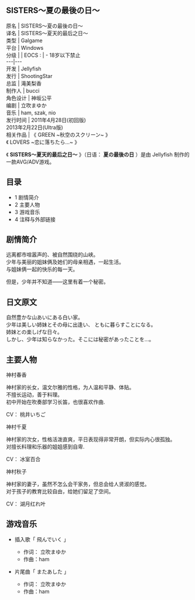 SISTERS～夏の最後の日～  
---  
原名  |  SISTERS～夏の最後の日～   
译名  |  SISTERS～夏天的最后之日～   
类型  |  Galgame   
平台  |  Windows   
分级  |  |  EOCS  :  |  \- 18岁以下禁止   
---|---  
开发  |  Jellyfish   
发行  |  ShootingStar   
总监  |  滝美梨香   
制作人  |  bucci   
角色设计  |  神坂公平   
编剧  |  立吹まゆか   
音乐  |  ham, szak, nio   
发行时间  |  2011年4月28日(初回版)   
2013年2月22日(Ultra版)  
相关作品  |  《  GREEN ~秋空のスクリーン~  》   
《  LOVERS ~恋に落ちたら…~  》  
  
《 **SISTERS～夏天的最后之日～** 》（日语：  **夏の最後の日** ）是由  Jellyfish  制作的一款AVG/ADV游戏。

##  目录

  * 1  剧情简介 
  * 2  主要人物 
  * 3  游戏音乐 
  * 4  注释与外部链接 

##  剧情简介

远离都市喧嚣声的、被自然围绕的山峡。  
少年与美丽的姐妹俩及她们的母亲相遇，一起生活。  
与姐妹俩一起的快乐的每一天。  
  
但是，少年并不知道——这里有着一个秘密。

日文原文  
---  
自然豊かな山あいにある白い家。  
少年は美しい姉妹とその母に出逢い、 ともに暮らすことになる。  
姉妹との楽しげな日々。  
しかし、少年は知らなかった。そこには秘密があったことを…。  
  
##  主要人物

神村春香

神村家的长女，温文尔雅的性格，为人温和平静、体贴。  
不擅长运动，善于料理。  
初中开始在吹奏部学习长笛，也很喜欢作曲.

CV：  桃井いちご

神村千夏

神村家的次女，性格活泼直爽，平日表现得非常开朗，但实际内心很孤独。  
对擅长料理和乐器的姐姐感到自卑.

CV：  冰室百合

神村秋子

神村家的妻子，虽然不怎么会干家务，但总会给人贤淑的感觉。  
对于孩子的教育比较自由，给她们留足了空间。

CV：  湖月红れ叶

##  游戏音乐

  * 插入歌「  飛んでいく  」 
    * 作词：  立吹まゆか 
    * 作曲：ham 

  * 片尾曲「  またあした  」 
    * 作词：  立吹まゆか 
    * 作曲：ham 